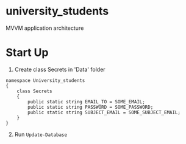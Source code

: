 # university_students
MVVM application architecture
# Start Up
1) Create class Secrets in 'Data' folder
```
namespace University_students
{
    class Secrets
    {
        public static string EMAIL_TO = SOME_EMAIL;
        public static string PASSWORD = SOME_PASSWORD;
        public static string SUBJECT_EMAIL = SOME_SUBJECT_EMAIL;
    }
}
```
2) Run `Update-Database`
